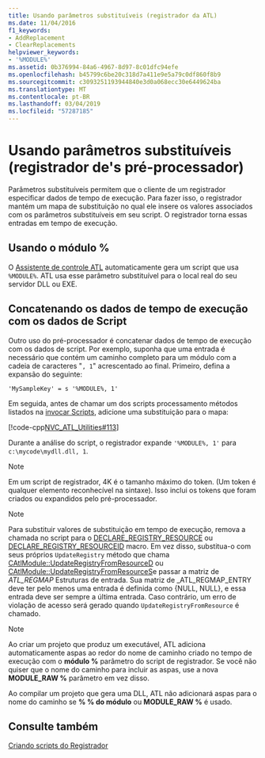 ```yaml
---
title: Usando parâmetros substituíveis (registrador da ATL)
ms.date: 11/04/2016
f1_keywords:
- AddReplacement
- ClearReplacements
helpviewer_keywords:
- '%MODULE%'
ms.assetid: 0b376994-84a6-4967-8d97-8c01dfc94efe
ms.openlocfilehash: b45799c6be20c318d7a411e9e5a79c0df860f8b9
ms.sourcegitcommit: c3093251193944840e3d0a068ecc30e6449624ba
ms.translationtype: MT
ms.contentlocale: pt-BR
ms.lasthandoff: 03/04/2019
ms.locfileid: "57287185"
---
```

# <a name="using-replaceable-parameters-the-registrar39s-preprocessor"></a>Usando parâmetros substituíveis (registrador de&#39;s pré-processador)

Parâmetros substituíveis permitem que o cliente de um registrador especificar dados de tempo de execução. Para fazer isso, o registrador mantém um mapa de substituição no qual ele insere os valores associados com os parâmetros substituíveis em seu script. O registrador torna essas entradas em tempo de execução.

##  <a name="_atl_using_.25.module.25"></a> Usando o módulo %

O [Assistente de controle ATL](../atl/reference/atl-control-wizard.md) automaticamente gera um script que usa `%MODULE%`. ATL usa esse parâmetro substituível para o local real do seu servidor DLL ou EXE.

## <a name="concatenating-run-time-data-with-script-data"></a>Concatenando os dados de tempo de execução com os dados de Script

Outro uso do pré-processador é concatenar dados de tempo de execução com os dados de script. Por exemplo, suponha que uma entrada é necessário que contém um caminho completo para um módulo com a cadeia de caracteres "`, 1`" acrescentado ao final. Primeiro, defina a expansão do seguinte:

```
'MySampleKey' = s '%MODULE%, 1'
```

Em seguida, antes de chamar um dos scripts processamento métodos listados na [invocar Scripts](../atl/invoking-scripts.md), adicione uma substituição para o mapa:

[!code-cpp[NVC_ATL_Utilities#113](../atl/codesnippet/cpp/using-replaceable-parameters-the-registrar-s-preprocessor_1.cpp)]

Durante a análise do script, o registrador expande `'%MODULE%, 1'` para `c:\mycode\mydll.dll, 1`.

> [!NOTE]
>  Em um script de registrador, 4K é o tamanho máximo do token. (Um token é qualquer elemento reconhecível na sintaxe). Isso inclui os tokens que foram criados ou expandidos pelo pré-processador.

> [!NOTE]
>  Para substituir valores de substituição em tempo de execução, remova a chamada no script para o [DECLARE_REGISTRY_RESOURCE](../atl/reference/registry-macros.md#declare_registry_resource) ou [DECLARE_REGISTRY_RESOURCEID](../atl/reference/registry-macros.md#declare_registry_resourceid) macro. Em vez disso, substitua-o com seus próprios `UpdateRegistry` método que chama [CAtlModule::UpdateRegistryFromResourceD](../atl/reference/catlmodule-class.md#updateregistryfromresourced) ou [CAtlModule::UpdateRegistryFromResourceS](../atl/reference/catlmodule-class.md#updateregistryfromresources)e passar a matriz de _ATL_REGMAP_ Estruturas de entrada. Sua matriz de _ATL_REGMAP_ENTRY deve ter pelo menos uma entrada é definida como {NULL, NULL}, e essa entrada deve ser sempre a última entrada. Caso contrário, um erro de violação de acesso será gerado quando `UpdateRegistryFromResource` é chamado.

> [!NOTE]
>  Ao criar um projeto que produz um executável, ATL adiciona automaticamente aspas ao redor do nome de caminho criado no tempo de execução com o **módulo %** parâmetro do script de registrador. Se você não quiser que o nome do caminho para incluir as aspas, use a nova **MODULE_RAW %** parâmetro em vez disso.
>
>  Ao compilar um projeto que gera uma DLL, ATL não adicionará aspas para o nome do caminho se **% % do módulo** ou **MODULE_RAW %** é usado.

## <a name="see-also"></a>Consulte também

[Criando scripts do Registrador](../atl/creating-registrar-scripts.md)
